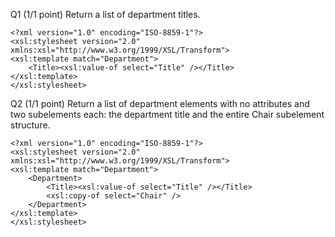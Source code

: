 Q1  (1/1 point)
Return a list of department titles. 
```
<?xml version="1.0" encoding="ISO-8859-1"?>
<xsl:stylesheet version="2.0" xmlns:xsl="http://www.w3.org/1999/XSL/Transform">
<xsl:template match="Department">
    <Title><xsl:value-of select="Title" /></Title>
</xsl:template>
</xsl:stylesheet>
```
Q2  (1/1 point)
Return a list of department elements with no attributes and two subelements each: the department title and the entire Chair subelement structure. 
```
<?xml version="1.0" encoding="ISO-8859-1"?>
<xsl:stylesheet version="2.0" xmlns:xsl="http://www.w3.org/1999/XSL/Transform">
<xsl:template match="Department">
    <Department>
        <Title><xsl:value-of select="Title" /></Title>
        <xsl:copy-of select="Chair" />
    </Department>
</xsl:template>
</xsl:stylesheet>
```